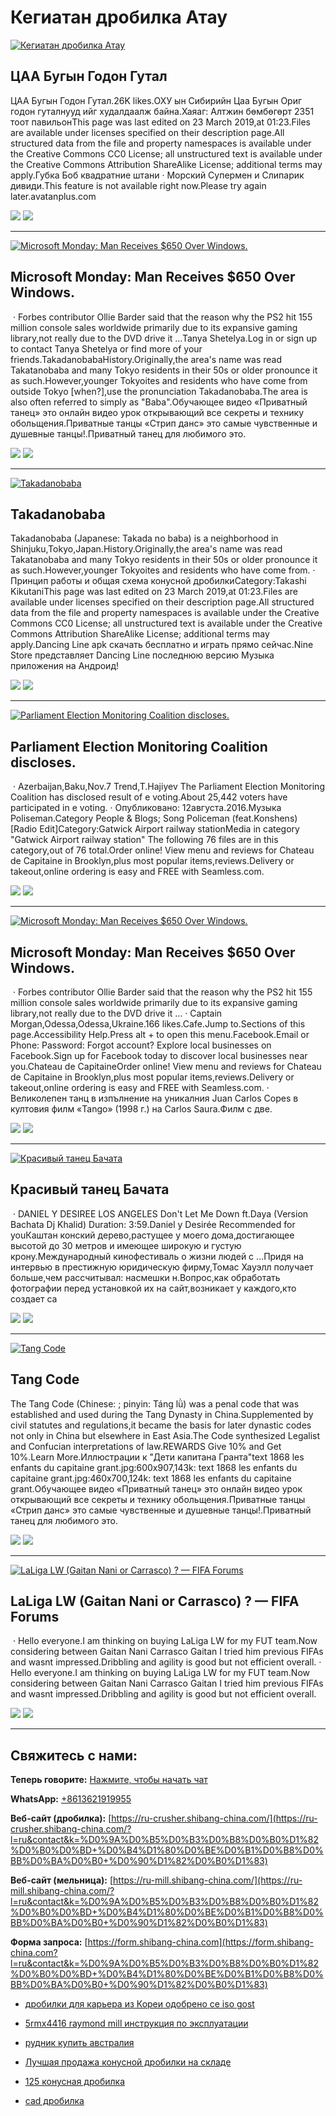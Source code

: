 # Кегиатан дробилка Атау

<a href="https://swt.shibang-china.com/?l=ru&img&k=%D0%9A%D0%B5%D0%B3%D0%B8%D0%B0%D1%82%D0%B0%D0%BD+%D0%B4%D1%80%D0%BE%D0%B1%D0%B8%D0%BB%D0%BA%D0%B0+%D0%90%D1%82%D0%B0%D1%83" target="_blank">![Кегиатан дробилка Атау](http://static.shibang-china.com/all-800x300/123.jpg)</a>

## ЦАА Бугын Годон Гутал
ЦАА Бугын Годон Гутал.26K likes.ОХУ ын Сибирийн Цаа Бугын Ориг годон гуталнууд ийг худалдаалж байна.Хаяаг: Алтжин бөмбөгөрт 2351 тоот павильонThis page was last edited on 23 March 2019,at 01:23.Files are available under licenses specified on their description page.All structured data from the file and property namespaces is available under the Creative Commons CC0 License; all unstructured text is available under the Creative Commons Attribution ShareAlike License; additional terms may apply.Губка Боб квадратние штани&nbsp;&#0183;&#32;Морский Супермен и Слипарик дивиди.This feature is not available right now.Please try again later.avatanplus.com


<a href="https://whatsapp.shibangsoft.com/WhatsApp.php" target="_blank" title="WhatsApp">![](http://static.shibang-china.com/icon/whatsapp.png)</a> <a href="https://swt.shibang-china.com/?l=ru&icon&k=%D0%9A%D0%B5%D0%B3%D0%B8%D0%B0%D1%82%D0%B0%D0%BD+%D0%B4%D1%80%D0%BE%D0%B1%D0%B8%D0%BB%D0%BA%D0%B0+%D0%90%D1%82%D0%B0%D1%83" target="_blank">![](http://static.shibang-china.com/icon/chat-ru.png)</a>

---

<a href="https://swt.shibang-china.com/?l=ru&img&k=%D0%9A%D0%B5%D0%B3%D0%B8%D0%B0%D1%82%D0%B0%D0%BD+%D0%B4%D1%80%D0%BE%D0%B1%D0%B8%D0%BB%D0%BA%D0%B0+%D0%90%D1%82%D0%B0%D1%83" target="_blank">![Microsoft Monday: Man Receives $650 Over Windows.](http://static.shibang-china.com/all-800x300/1451.jpg)</a>

## Microsoft Monday: Man Receives $650 Over Windows.
&nbsp;&#0183;&#32;Forbes contributor Ollie Barder said that the reason why the PS2 hit 155 million console sales worldwide primarily due to its expansive gaming library,not really due to the DVD drive it …Tanya Shetelya.Log in or sign up to contact Tanya Shetelya or find more of your friends.TakadanobabaHistory.Originally,the area's name was read Takatanobaba and many Tokyo residents in their 50s or older pronounce it as such.However,younger Tokyoites and residents who have come from outside Tokyo [when?],use the pronunciation Takadanobaba.The area is also often referred to simply as &quot;Baba&quot;.Обучающее видео &#171;Приватный танец&#187; это онлайн видео урок открывающий все секреты и технику обольщения.Приватные танцы &#171;Стрип данс&#187; это самые чувственные и душевные танцы!.Приватный танец для любимого это.


<a href="https://whatsapp.shibangsoft.com/WhatsApp.php" target="_blank" title="WhatsApp">![](http://static.shibang-china.com/icon/whatsapp.png)</a> <a href="https://swt.shibang-china.com/?l=ru&icon&k=%D0%9A%D0%B5%D0%B3%D0%B8%D0%B0%D1%82%D0%B0%D0%BD+%D0%B4%D1%80%D0%BE%D0%B1%D0%B8%D0%BB%D0%BA%D0%B0+%D0%90%D1%82%D0%B0%D1%83" target="_blank">![](http://static.shibang-china.com/icon/chat-ru.png)</a>

---

<a href="https://swt.shibang-china.com/?l=ru&img&k=%D0%9A%D0%B5%D0%B3%D0%B8%D0%B0%D1%82%D0%B0%D0%BD+%D0%B4%D1%80%D0%BE%D0%B1%D0%B8%D0%BB%D0%BA%D0%B0+%D0%90%D1%82%D0%B0%D1%83" target="_blank">![Takadanobaba](http://static.shibang-china.com/all-800x300/1477.jpg)</a>

## Takadanobaba
Takadanobaba (Japanese: Takada no baba) is a neighborhood in Shinjuku,Tokyo,Japan.History.Originally,the area's name was read Takatanobaba and many Tokyo residents in their 50s or older pronounce it as such.However,younger Tokyoites and residents who have come from.&nbsp;&#0183;&#32;Принцип работы и общая схема конусной дробилкиCategory:Takashi KikutaniThis page was last edited on 23 March 2019,at 01:23.Files are available under licenses specified on their description page.All structured data from the file and property namespaces is available under the Creative Commons CC0 License; all unstructured text is available under the Creative Commons Attribution ShareAlike License; additional terms may apply.Dancing Line apk скачать бесплатно и играть прямо сейчас.Nine Store представляет Dancing Line последнюю версию Музыка приложения на Андроид!


<a href="https://whatsapp.shibangsoft.com/WhatsApp.php" target="_blank" title="WhatsApp">![](http://static.shibang-china.com/icon/whatsapp.png)</a> <a href="https://swt.shibang-china.com/?l=ru&icon&k=%D0%9A%D0%B5%D0%B3%D0%B8%D0%B0%D1%82%D0%B0%D0%BD+%D0%B4%D1%80%D0%BE%D0%B1%D0%B8%D0%BB%D0%BA%D0%B0+%D0%90%D1%82%D0%B0%D1%83" target="_blank">![](http://static.shibang-china.com/icon/chat-ru.png)</a>

---

<a href="https://swt.shibang-china.com/?l=ru&img&k=%D0%9A%D0%B5%D0%B3%D0%B8%D0%B0%D1%82%D0%B0%D0%BD+%D0%B4%D1%80%D0%BE%D0%B1%D0%B8%D0%BB%D0%BA%D0%B0+%D0%90%D1%82%D0%B0%D1%83" target="_blank">![Parliament Election Monitoring Coalition discloses.](http://static.shibang-china.com/all-800x300/304.jpg)</a>

## Parliament Election Monitoring Coalition discloses.
&nbsp;&#0183;&#32;Azerbaijan,Baku,Nov.7 Trend,T.Hajiyev The Parliament Election Monitoring Coalition has disclosed result of e voting.About 25,442 voters have participated in e voting.&nbsp;&#0183;&#32;Опубликовано: 12августа.2016.Музыка Poliseman.Category People &amp; Blogs; Song Policeman (feat.Konshens) [Radio Edit]Category:Gatwick Airport railway stationMedia in category &quot;Gatwick Airport railway station&quot; The following 76 files are in this category,out of 76 total.Order online! View menu and reviews for Chateau de Capitaine in Brooklyn,plus most popular items,reviews.Delivery or takeout,online ordering is easy and FREE with Seamless.com.


<a href="https://whatsapp.shibangsoft.com/WhatsApp.php" target="_blank" title="WhatsApp">![](http://static.shibang-china.com/icon/whatsapp.png)</a> <a href="https://swt.shibang-china.com/?l=ru&icon&k=%D0%9A%D0%B5%D0%B3%D0%B8%D0%B0%D1%82%D0%B0%D0%BD+%D0%B4%D1%80%D0%BE%D0%B1%D0%B8%D0%BB%D0%BA%D0%B0+%D0%90%D1%82%D0%B0%D1%83" target="_blank">![](http://static.shibang-china.com/icon/chat-ru.png)</a>

---

<a href="https://swt.shibang-china.com/?l=ru&img&k=%D0%9A%D0%B5%D0%B3%D0%B8%D0%B0%D1%82%D0%B0%D0%BD+%D0%B4%D1%80%D0%BE%D0%B1%D0%B8%D0%BB%D0%BA%D0%B0+%D0%90%D1%82%D0%B0%D1%83" target="_blank">![Microsoft Monday: Man Receives $650 Over Windows.](http://static.shibang-china.com/all-800x300/1127.jpg)</a>

## Microsoft Monday: Man Receives $650 Over Windows.
&nbsp;&#0183;&#32;Forbes contributor Ollie Barder said that the reason why the PS2 hit 155 million console sales worldwide primarily due to its expansive gaming library,not really due to the DVD drive it …&nbsp;&#0183;&#32;Captain Morgan,Odessa,Odessa,Ukraine.166 likes.Cafe.Jump to.Sections of this page.Accessibility Help.Press alt + to open this menu.Facebook.Email or Phone: Password: Forgot account? Explore local businesses on Facebook.Sign up for Facebook today to discover local businesses near you.Chateau de CapitaineOrder online! View menu and reviews for Chateau de Capitaine in Brooklyn,plus most popular items,reviews.Delivery or takeout,online ordering is easy and FREE with Seamless.com.&nbsp;&#0183;&#32;Великолепен танц в изпълнение на уникалния Juan Carlos Copes в култовия филм &#171;Tango&#187; (1998 г.) на Carlos Saura.Филм с две.


<a href="https://whatsapp.shibangsoft.com/WhatsApp.php" target="_blank" title="WhatsApp">![](http://static.shibang-china.com/icon/whatsapp.png)</a> <a href="https://swt.shibang-china.com/?l=ru&icon&k=%D0%9A%D0%B5%D0%B3%D0%B8%D0%B0%D1%82%D0%B0%D0%BD+%D0%B4%D1%80%D0%BE%D0%B1%D0%B8%D0%BB%D0%BA%D0%B0+%D0%90%D1%82%D0%B0%D1%83" target="_blank">![](http://static.shibang-china.com/icon/chat-ru.png)</a>

---

<a href="https://swt.shibang-china.com/?l=ru&img&k=%D0%9A%D0%B5%D0%B3%D0%B8%D0%B0%D1%82%D0%B0%D0%BD+%D0%B4%D1%80%D0%BE%D0%B1%D0%B8%D0%BB%D0%BA%D0%B0+%D0%90%D1%82%D0%B0%D1%83" target="_blank">![Красивый танец Бачата](http://static.shibang-china.com/all-800x300/1292.jpg)</a>

## Красивый танец Бачата
&nbsp;&#0183;&#32;DANIEL Y DESIREE LOS ANGELES Don't Let Me Down ft.Daya (Version Bachata Dj Khalid) Duration: 3:59.Daniel y Desir&#233;e Recommended for youКаштан конский дерево,растущее у моего дома,достигающее высотой до 30 метров и имеющее широкую и густую крону.Международный кинофестиваль о жизни людей с …Придя на интервью в престижную юридическую фирму,Томас Хауэлл получает больше,чем рассчитывал: насмешки н.Вопрос,как обработать фотографии перед установкой их на сайт,возникает у каждого,кто создает са


<a href="https://whatsapp.shibangsoft.com/WhatsApp.php" target="_blank" title="WhatsApp">![](http://static.shibang-china.com/icon/whatsapp.png)</a> <a href="https://swt.shibang-china.com/?l=ru&icon&k=%D0%9A%D0%B5%D0%B3%D0%B8%D0%B0%D1%82%D0%B0%D0%BD+%D0%B4%D1%80%D0%BE%D0%B1%D0%B8%D0%BB%D0%BA%D0%B0+%D0%90%D1%82%D0%B0%D1%83" target="_blank">![](http://static.shibang-china.com/icon/chat-ru.png)</a>

---

<a href="https://swt.shibang-china.com/?l=ru&img&k=%D0%9A%D0%B5%D0%B3%D0%B8%D0%B0%D1%82%D0%B0%D0%BD+%D0%B4%D1%80%D0%BE%D0%B1%D0%B8%D0%BB%D0%BA%D0%B0+%D0%90%D1%82%D0%B0%D1%83" target="_blank">![Tang Code](http://static.shibang-china.com/all-800x300/651.jpg)</a>

## Tang Code
The Tang Code (Chinese: ; pinyin: T&#225;ng lǜ) was a penal code that was established and used during the Tang Dynasty in China.Supplemented by civil statutes and regulations,it became the basis for later dynastic codes not only in China but elsewhere in East Asia.The Code synthesized Legalist and Confucian interpretations of law.REWARDS Give 10% and Get 10%.Learn More.Иллюстрации к &quot;Дети капитана Гранта&quot;text 1868 les enfants du capitaine grant.jpg:600x907,143k: text 1868 les enfants du capitaine grant.jpg:460x700,124k: text 1868 les enfants du capitaine grant.Обучающее видео &#171;Приватный танец&#187; это онлайн видео урок открывающий все секреты и технику обольщения.Приватные танцы &#171;Стрип данс&#187; это самые чувственные и душевные танцы!.Приватный танец для любимого это.


<a href="https://whatsapp.shibangsoft.com/WhatsApp.php" target="_blank" title="WhatsApp">![](http://static.shibang-china.com/icon/whatsapp.png)</a> <a href="https://swt.shibang-china.com/?l=ru&icon&k=%D0%9A%D0%B5%D0%B3%D0%B8%D0%B0%D1%82%D0%B0%D0%BD+%D0%B4%D1%80%D0%BE%D0%B1%D0%B8%D0%BB%D0%BA%D0%B0+%D0%90%D1%82%D0%B0%D1%83" target="_blank">![](http://static.shibang-china.com/icon/chat-ru.png)</a>

---

<a href="https://swt.shibang-china.com/?l=ru&img&k=%D0%9A%D0%B5%D0%B3%D0%B8%D0%B0%D1%82%D0%B0%D0%BD+%D0%B4%D1%80%D0%BE%D0%B1%D0%B8%D0%BB%D0%BA%D0%B0+%D0%90%D1%82%D0%B0%D1%83" target="_blank">![LaLiga LW (Gaitan Nani or Carrasco) ? — FIFA Forums](http://static.shibang-china.com/all-800x300/1156.jpg)</a>

## LaLiga LW (Gaitan Nani or Carrasco) ? — FIFA Forums
&nbsp;&#0183;&#32;Hello everyone.I am thinking on buying LaLiga LW for my FUT team.Now considering between Gaitan Nani Carrasco Gaitan I tried him previous FIFAs and wasnt impressed.Dribbling and agility is good but not efficient overall.&nbsp;&#0183;&#32;Hello everyone.I am thinking on buying LaLiga LW for my FUT team.Now considering between Gaitan Nani Carrasco Gaitan I tried him previous FIFAs and wasnt impressed.Dribbling and agility is good but not efficient overall.

<a href="https://whatsapp.shibangsoft.com/WhatsApp.php" target="_blank" title="WhatsApp">![](http://static.shibang-china.com/icon/whatsapp.png)</a> <a href="https://swt.shibang-china.com/?l=ru&icon&k=%D0%9A%D0%B5%D0%B3%D0%B8%D0%B0%D1%82%D0%B0%D0%BD+%D0%B4%D1%80%D0%BE%D0%B1%D0%B8%D0%BB%D0%BA%D0%B0+%D0%90%D1%82%D0%B0%D1%83" target="_blank">![](http://static.shibang-china.com/icon/chat-ru.png)</a>

---
## Свяжитесь с нами:

**Теперь говорите:** [Нажмите, чтобы начать чат](https://swt.shibang-china.com?l=ru&contact&k=%D0%9A%D0%B5%D0%B3%D0%B8%D0%B0%D1%82%D0%B0%D0%BD+%D0%B4%D1%80%D0%BE%D0%B1%D0%B8%D0%BB%D0%BA%D0%B0+%D0%90%D1%82%D0%B0%D1%83)

**WhatsApp:**  [+8613621919955](https://whatsapp.shibangsoft.com/WhatsApp.php)

**Веб-сайт (дробилка):** [https://ru-crusher.shibang-china.com/](https://ru-crusher.shibang-china.com/?l=ru&contact&k=%D0%9A%D0%B5%D0%B3%D0%B8%D0%B0%D1%82%D0%B0%D0%BD+%D0%B4%D1%80%D0%BE%D0%B1%D0%B8%D0%BB%D0%BA%D0%B0+%D0%90%D1%82%D0%B0%D1%83)

**Веб-сайт (мельница):** [https://ru-mill.shibang-china.com/](https://ru-mill.shibang-china.com/?l=ru&contact&k=%D0%9A%D0%B5%D0%B3%D0%B8%D0%B0%D1%82%D0%B0%D0%BD+%D0%B4%D1%80%D0%BE%D0%B1%D0%B8%D0%BB%D0%BA%D0%B0+%D0%90%D1%82%D0%B0%D1%83)

**Форма запроса:** [https://form.shibang-china.com](https://form.shibang-china.com?l=ru&contact&k=%D0%9A%D0%B5%D0%B3%D0%B8%D0%B0%D1%82%D0%B0%D0%BD+%D0%B4%D1%80%D0%BE%D0%B1%D0%B8%D0%BB%D0%BA%D0%B0+%D0%90%D1%82%D0%B0%D1%83)

* [дробилки для карьера из Кореи одобрено ce iso gost](../122/%D0%B4%D1%80%D0%BE%D0%B1%D0%B8%D0%BB%D0%BA%D0%B8%20%D0%B4%D0%BB%D1%8F%20%D0%BA%D0%B0%D1%80%D1%8C%D0%B5%D1%80%D0%B0%20%D0%B8%D0%B7%20%D0%9A%D0%BE%D1%80%D0%B5%D0%B8%20%D0%BE%D0%B4%D0%BE%D0%B1%D1%80%D0%B5%D0%BD%D0%BE%20ce%20iso%20gost.md)

* [5rmx4416 raymond mill инструкция по эксплуатации](../123/5rmx4416%20raymond%20mill%20%D0%B8%D0%BD%D1%81%D1%82%D1%80%D1%83%D0%BA%D1%86%D0%B8%D1%8F%20%D0%BF%D0%BE%20%D1%8D%D0%BA%D1%81%D0%BF%D0%BB%D1%83%D0%B0%D1%82%D0%B0%D1%86%D0%B8%D0%B8.md)

* [рудник купить австралия](../122/%D1%80%D1%83%D0%B4%D0%BD%D0%B8%D0%BA%20%D0%BA%D1%83%D0%BF%D0%B8%D1%82%D1%8C%20%D0%B0%D0%B2%D1%81%D1%82%D1%80%D0%B0%D0%BB%D0%B8%D1%8F.md)

* [Лучшая продажа конусной дробилки на складе](../125/%D0%9B%D1%83%D1%87%D1%88%D0%B0%D1%8F%20%D0%BF%D1%80%D0%BE%D0%B4%D0%B0%D0%B6%D0%B0%20%D0%BA%D0%BE%D0%BD%D1%83%D1%81%D0%BD%D0%BE%D0%B9%20%D0%B4%D1%80%D0%BE%D0%B1%D0%B8%D0%BB%D0%BA%D0%B8%20%D0%BD%D0%B0%20%D1%81%D0%BA%D0%BB%D0%B0%D0%B4%D0%B5.md)

* [125 конусная дробилка](../121/125%20%D0%BA%D0%BE%D0%BD%D1%83%D1%81%D0%BD%D0%B0%D1%8F%20%D0%B4%D1%80%D0%BE%D0%B1%D0%B8%D0%BB%D0%BA%D0%B0.md)

* [cad дробилка](../121/cad%20%D0%B4%D1%80%D0%BE%D0%B1%D0%B8%D0%BB%D0%BA%D0%B0.md)